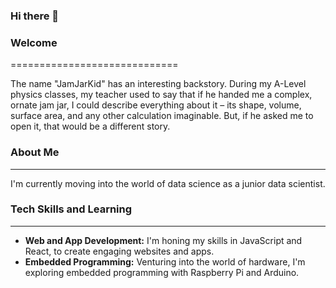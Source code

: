 ### Hi there 👋
### Welcome
=============================

The name "JamJarKid" has an interesting backstory. During my A-Level physics classes, my teacher used to say that if he handed me a complex, ornate jam jar, I could describe everything about it – its shape, volume, surface area, and any other calculation imaginable. But, if he asked me to open it, that would be a different story.

### About Me
-----------

I'm currently moving into the world of data science as a junior data scientist.

### Tech Skills and Learning
---------------------------

*   **Web and App Development:** I'm honing my skills in JavaScript and React, to create engaging websites and apps.
*   **Embedded Programming:** Venturing into the world of hardware, I'm exploring embedded programming with Raspberry Pi and Arduino.
    
<!--

- 🔭 I’m currently working on ...
- 🌱 I’m currently learning ...
- 👯 I’m looking to collaborate on ...
- 🤔 I’m looking for help with ...
- 💬 Ask me about ...
- 📫 How to reach me: ...
- 😄 Pronouns: ...
- ⚡ Fun fact: ...
-->
